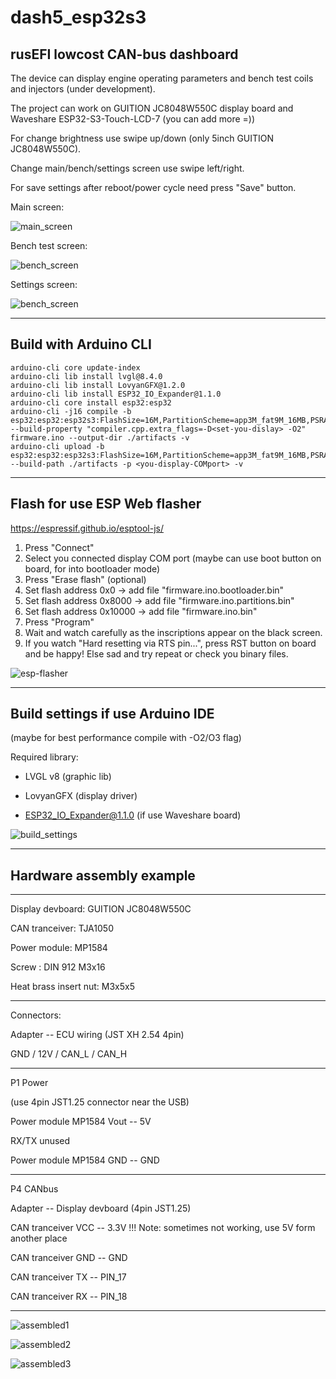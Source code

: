 # dash5_esp32s3

rusEFI lowcost CAN-bus dashboard
-------------------------------------------------------------------

The device can display engine operating parameters and bench test coils and injectors (under development).

The project can work on GUITION JC8048W550C display board and Waveshare ESP32-S3-Touch-LCD-7 (you can add more =))

For change brightness use swipe up/down (only 5inch GUITION JC8048W550C).

Change main/bench/settings screen use swipe left/right.

For save settings after reboot/power cycle need press "Save" button.

Main screen:

![main_screen](https://github.com/Light-r4y/dash5_esp32s3/blob/main/media/main_screen.png)

Bench test screen:

![bench_screen](https://github.com/Light-r4y/dash5_esp32s3/blob/main/media/bench_screen.png)

Settings screen:

![bench_screen](https://github.com/Light-r4y/dash5_esp32s3/blob/main/media/settings_screen.png)

-------------------------------------------------------------------

## Build with Arduino CLI

```
arduino-cli core update-index
arduino-cli lib install lvgl@8.4.0
arduino-cli lib install LovyanGFX@1.2.0
arduino-cli lib install ESP32_IO_Expander@1.1.0
arduino-cli core install esp32:esp32
arduino-cli -j16 compile -b esp32:esp32:esp32s3:FlashSize=16M,PartitionScheme=app3M_fat9M_16MB,PSRAM=opi,EventsCore=0 --build-property "compiler.cpp.extra_flags=-D<set-you-dislay> -O2" firmware.ino --output-dir ./artifacts -v
arduino-cli upload -b esp32:esp32:esp32s3:FlashSize=16M,PartitionScheme=app3M_fat9M_16MB,PSRAM=opi,EventsCore=0 --build-path ./artifacts -p <you-display-COMport> -v
```

-------------------------------------------------------------------

## Flash for use ESP Web flasher
https://espressif.github.io/esptool-js/

1. Press "Connect"
2. Select you connected display COM port (maybe can use boot button on board, for into bootloader mode)
3. Press "Erase flash" (optional)
4. Set flash address 0x0 -> add file "firmware.ino.bootloader.bin"
5. Set flash address 0x8000 -> add file "firmware.ino.partitions.bin"
6. Set flash address 0x10000 -> add file "firmware.ino.bin"
7. Press "Program"
8. Wait and watch carefully as the inscriptions appear on the black screen.
9. If you watch "Hard resetting via RTS pin...", press RST button on board and be happy! Else sad and try repeat or check you binary files.



![esp-flasher](https://github.com/Light-r4y/dash5_esp32s3/blob/main/media/esp-flasher.png)

-------------------------------------------------------------------

## Build settings if use Arduino IDE

(maybe for best performance compile with -O2/O3 flag)

Required library:

- LVGL v8 (graphic lib)

- LovyanGFX (display driver)

- ESP32_IO_Expander@1.1.0 (if use Waveshare board)

![build_settings](https://github.com/Light-r4y/dash5_esp32s3/blob/main/media/adruino_settings.jpg)

-------------------------------------------------------------------
## Hardware assembly example
-------------------------------------------------------------------

Display devboard: GUITION JC8048W550C

CAN tranceiver: TJA1050

Power module: MP1584

Screw : DIN 912 M3x16

Heat brass insert nut: M3x5x5

-------------------------------------------------------------------

Connectors:

Adapter -- ECU wiring (JST XH 2.54 4pin)

GND / 12V / CAN_L / CAN_H

-------------------------------------------------------------------

P1 Power

(use 4pin JST1.25 connector near the USB)

Power module MP1584 Vout -- 5V

RX/TX unused

Power module MP1584 GND -- GND

-------------------------------------------------------------------

P4 CANbus 

Adapter -- Display devboard (4pin JST1.25)

CAN tranceiver VCC -- 3.3V !!! Note: sometimes not working, use 5V form another place

CAN tranceiver GND -- GND

CAN tranceiver TX -- PIN_17

CAN tranceiver RX -- PIN_18

-------------------------------------------------------------------

![assembled1](https://github.com/Light-r4y/dash5_esp32s3/blob/main/media/7.png)


![assembled2](https://github.com/Light-r4y/dash5_esp32s3/blob/main/media/8.png)


![assembled3](https://github.com/Light-r4y/dash5_esp32s3/blob/main/media/6.jpeg)
